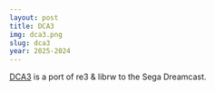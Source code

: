```yaml
---
layout: post
title: DCA3
img: dca3.png
slug: dca3
year: 2025-2024
---
```


[DCA3](https://skmp.gitlab.io/dca3) is a port of re3 & librw to the Sega Dreamcast.

